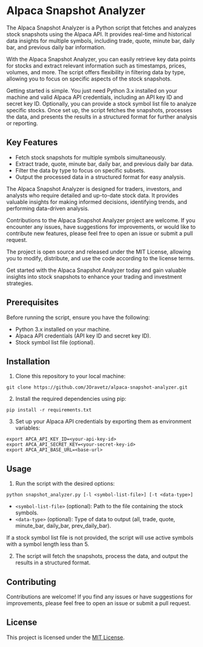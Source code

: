 # Alpaca Snapshot Analyzer

The Alpaca Snapshot Analyzer is a Python script that fetches and analyzes stock snapshots using the Alpaca API. It provides real-time and historical data insights for multiple symbols, including trade, quote, minute bar, daily bar, and previous daily bar information.

With the Alpaca Snapshot Analyzer, you can easily retrieve key data points for stocks and extract relevant information such as timestamps, prices, volumes, and more. The script offers flexibility in filtering data by type, allowing you to focus on specific aspects of the stock snapshots.

Getting started is simple. You just need Python 3.x installed on your machine and valid Alpaca API credentials, including an API key ID and secret key ID. Optionally, you can provide a stock symbol list file to analyze specific stocks. Once set up, the script fetches the snapshots, processes the data, and presents the results in a structured format for further analysis or reporting.

## Key Features

- Fetch stock snapshots for multiple symbols simultaneously.
- Extract trade, quote, minute bar, daily bar, and previous daily bar data.
- Filter the data by type to focus on specific subsets.
- Output the processed data in a structured format for easy analysis.

The Alpaca Snapshot Analyzer is designed for traders, investors, and analysts who require detailed and up-to-date stock data. It provides valuable insights for making informed decisions, identifying trends, and performing data-driven analysis.

Contributions to the Alpaca Snapshot Analyzer project are welcome. If you encounter any issues, have suggestions for improvements, or would like to contribute new features, please feel free to open an issue or submit a pull request.

The project is open source and released under the MIT License, allowing you to modify, distribute, and use the code according to the license terms.

Get started with the Alpaca Snapshot Analyzer today and gain valuable insights into stock snapshots to enhance your trading and investment strategies.

## Prerequisites

Before running the script, ensure you have the following:

- Python 3.x installed on your machine.
- Alpaca API credentials (API key ID and secret key ID).
- Stock symbol list file (optional).

## Installation

1. Clone this repository to your local machine:

```
git clone https://github.com/JOravetz/alpaca-snapshot-analyzer.git
```
2. Install the required dependencies using pip:

```
pip install -r requirements.txt
```

3. Set up your Alpaca API credentials by exporting them as environment variables:

```
export APCA_API_KEY_ID=<your-api-key-id>
export APCA_API_SECRET_KEY=<your-secret-key-id>
export APCA_API_BASE_URL=<base-url>
```

## Usage

1. Run the script with the desired options:

```
python snapshot_analyzer.py [-l <symbol-list-file>] [-t <data-type>]

```

- `<symbol-list-file>` (optional): Path to the file containing the stock symbols.
- `<data-type>` (optional): Type of data to output (all, trade, quote, minute_bar, daily_bar, prev_daily_bar).

If a stock symbol list file is not provided, the script will use active symbols with a symbol length less than 5.

2. The script will fetch the snapshots, process the data, and output the results in a structured format.

## Contributing

Contributions are welcome! If you find any issues or have suggestions for improvements, please feel free to open an issue or submit a pull request.

## License

This project is licensed under the [MIT License](LICENSE).

